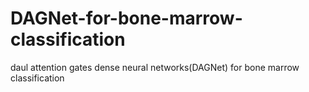 # DAGNet-for-bone-marrow-classification
daul attention gates dense neural networks(DAGNet) for bone marrow classification
